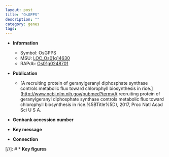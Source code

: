 ```yaml
---
layout: post
title: "OsGPPS"
description: ""
category: genes
tags: 
---
```


* **Information**  
    + Symbol: OsGPPS  
    + MSU: [LOC_Os01g14630](http://rice.uga.edu/cgi-bin/ORF_infopage.cgi?orf=LOC_Os01g14630)  
    + RAPdb: [Os01g0248701](http://rapdb.dna.affrc.go.jp/viewer/gbrowse_details/irgsp1?name=Os01g0248701)  

* **Publication**  
    + [A recruiting protein of geranylgeranyl diphosphate synthase controls metabolic flux toward chlorophyll biosynthesis in rice.](http://www.ncbi.nlm.nih.gov/pubmed?term=A recruiting protein of geranylgeranyl diphosphate synthase controls metabolic flux toward chlorophyll biosynthesis in rice.%5BTitle%5D), 2017, Proc Natl Acad Sci U S A.

* **Genbank accession number**  

* **Key message**  

* **Connection**  

[//]: # * **Key figures**  


